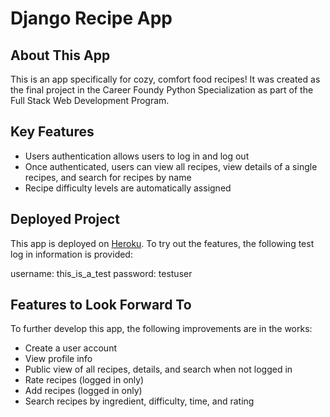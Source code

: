 # Django Recipe App

## About This App

This is an app specifically for cozy, comfort food recipes! It was created as the final project in the Career Foundy Python Specialization as part of the Full Stack Web Development Program.

## Key Features

- Users authentication allows users to log in and log out
- Once authenticated, users can view all recipes, view details of a single recipes, and search for recipes by name
- Recipe difficulty levels are automatically assigned

## Deployed Project

This app is deployed on [Heroku](https://intense-stream-67991.herokuapp.com/). To try out the features, the following test log in information is provided:

username: this_is_a_test
password: testuser

## Features to Look Forward To

To further develop this app, the following improvements are in the works:

- Create a user account
- View profile info
- Public view of all recipes, details, and search when not logged in
- Rate recipes (logged in only)
- Add recipes (logged in only)
- Search recipes by ingredient, difficulty, time, and rating

